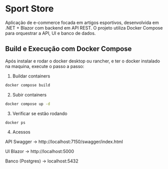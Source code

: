 # Sport Store

Aplicação de e-commerce focada em artigos esportivos, desenvolvida em .NET + Blazor com backend em API REST.
O projeto utiliza Docker Compose para orquestrar a API, UI e banco de dados.

## Build e Execução com Docker Compose
Após instalar e rodar o docker desktop ou rancher, e ter o docker instalado na maquina, execute o passo a passo:

1. Buildar containers
```bash
docker compose build
```

2. Subir containers
```bash
docker compose up -d
```

3. Verificar se estão rodando
```bash
docker ps
```

4. Acessos

API Swagger → http://localhost:7150/swagger/index.html

UI Blazor → http://localhost:5000

Banco (Postgres) → localhost:5432

